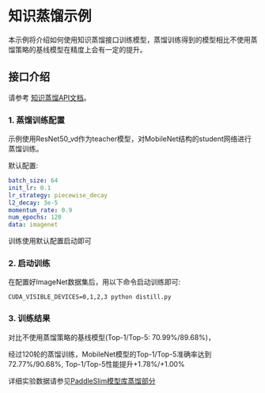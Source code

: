 # 知识蒸馏示例

本示例将介绍如何使用知识蒸馏接口训练模型，蒸馏训练得到的模型相比不使用蒸馏策略的基线模型在精度上会有一定的提升。

## 接口介绍

请参考 [知识蒸馏API文档](https://paddleslim.readthedocs.io/zh_CN/latest/api_cn/static/dist/single_distiller_api.html)。

### 1. 蒸馏训练配置

示例使用ResNet50_vd作为teacher模型，对MobileNet结构的student网络进行蒸馏训练。

默认配置:

```yaml
batch_size: 64
init_lr: 0.1
lr_strategy: piecewise_decay
l2_decay: 3e-5
momentum_rate: 0.9
num_epochs: 120
data: imagenet
```
训练使用默认配置启动即可

### 2. 启动训练

在配置好ImageNet数据集后，用以下命令启动训练即可:

```shell
CUDA_VISIBLE_DEVICES=0,1,2,3 python distill.py
```

### 3. 训练结果

对比不使用蒸馏策略的基线模型(Top-1/Top-5: 70.99%/89.68%)，

经过120轮的蒸馏训练，MobileNet模型的Top-1/Top-5准确率达到72.77%/90.68%, Top-1/Top-5性能提升+1.78%/+1.00%

详细实验数据请参见[PaddleSlim模型库蒸馏部分](https://paddleslim.readthedocs.io/zh_CN/latest/model_zoo.html#id5)
